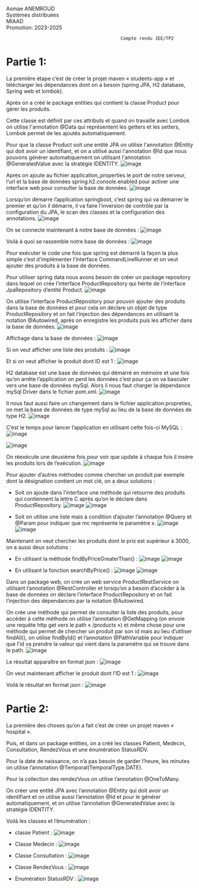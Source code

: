 Asmae ANEMROUD                                                                                                                
Systèmes distribuées                                                                                                             
MIAAD                                                                                                                       
Promotion: 2023-2025

                                               Compte rendu JEE/TP2

# Partie 1:
La première étape c’est de créer le projet maven « students-app » et télécharger les dépendances dont on a besoin (spring JPA, H2 database, Spring web et lombok).

Après on a créé le package entities qui contient la classe Product pour gérer les produits.

Cette classe est définit par ces attributs et quand on travaille avec Lombok on utilise l'annotation @Data qui représentent les getters et les setters, Lombok permet de les ajoutés automatiquement.

Pour que la classe Product soit une entité JPA on utilise l'annotation @Entity qui doit avoir un identifiant, et on a utilisé aussi l'annotation @Id que nous pouvons générer automatiquement on utilisant l'annotation @GeneratedValue avec la stratégie IDENTITY.
![image](https://github.com/AsmaeANEMROUD/AsmaeANEMROUD_JEE/assets/164891923/91bf8229-0a74-4125-aa83-d41f56351c23)

Après on ajoute au fichier application_properties le port de notre serveur, l’url et la base de données spring.h2.console.enabled pour activer une interface web pour consulter la base de données.
![image](https://github.com/AsmaeANEMROUD/AsmaeANEMROUD_JEE/assets/164891923/f02f6f62-9ec9-4fff-826d-c95ee3d0cbb0)

Lorsqu’on démarre l’application springboot, c’est spring qui va démarrer le premier et qu’on il démarre, il va faire l’inversion de contrôle par la configuration du JPA, le scan des classes et la configuration des annotations.
![image](https://github.com/AsmaeANEMROUD/AsmaeANEMROUD_JEE/assets/164891923/46c5a91e-071e-4a0d-855f-a333e73c49ab)

On se connecte maintenant à notre base de données :
![image](https://github.com/AsmaeANEMROUD/AsmaeANEMROUD_JEE/assets/164891923/d68a79e0-b942-4afd-9d8a-7e8d85aff0d3)

Voilà à quoi se rassemble notre base de données :
![image](https://github.com/AsmaeANEMROUD/AsmaeANEMROUD_JEE/assets/164891923/7b7acf58-0a28-4533-9836-b4b21f6e6258)

Pour exécuter le code une fois que spring est démarré la façon la plus simple c’est d’implémenter l’interface CommandLineRunner et on veut ajouter des produits à la base de données.

Pour utiliser spring data nous avons besoin de créer un package repository dans lequel on crée l’interface ProductRepository qui hérite de l’interface JpaRepository d’entité Product.
![image](https://github.com/AsmaeANEMROUD/AsmaeANEMROUD_JEE/assets/164891923/a74b4d08-4f69-42cb-bc3a-7a258084266a)

On utilise l’interface ProductRepository pour pouvoir ajouter des produits dans la base de données et pour cela on déclare un objet de type ProductRepository et on fait l’injection des dépendances en utilisant la notation @Autowired, après on enregistre les produits puis les afficher dans la base de données.
![image](https://github.com/AsmaeANEMROUD/AsmaeANEMROUD_JEE/assets/164891923/cc50e198-67d9-42c3-885c-9edfaae436d5)

Affichage dans la base de données :
![image](https://github.com/AsmaeANEMROUD/AsmaeANEMROUD_JEE/assets/164891923/7c2351f0-0cfd-4963-9eb2-9bcd1ecd182f)

Si on veut afficher une liste des produits :
![image](https://github.com/AsmaeANEMROUD/AsmaeANEMROUD_JEE/assets/164891923/65a86a9c-e7a5-4f27-9a2e-a8a256578153)

Et si on veut afficher le produit dont ID est 1 :
![image](https://github.com/AsmaeANEMROUD/AsmaeANEMROUD_JEE/assets/164891923/54b0f3a8-7ac1-46d4-aa8d-5c57b234e36e)

H2 database est une base de données qui démarré en mémoire et une fois qu’on arrête l’application on perd les données c’est pour ça on va basculer vers une base de données mySql. Alors il nous faut charger la dépendance mySql Driver dans le fichier pom.xml.
![image](https://github.com/AsmaeANEMROUD/AsmaeANEMROUD_JEE/assets/164891923/94419f3e-200f-47b7-b6f0-afe1ad6722df)

Il nous faut aussi faire un changement dans le fichier application.propreties, on met la base de données de type mySql au lieu de la base de données de type H2.
![image](https://github.com/AsmaeANEMROUD/AsmaeANEMROUD_JEE/assets/164891923/61aeaffa-a43a-4c47-a4ec-efa53522e0d8)

C’est le temps pour lancer l’application en utilisant cette fois-ci MySQL :
![image](https://github.com/AsmaeANEMROUD/AsmaeANEMROUD_JEE/assets/164891923/ea3ccd5f-671a-484a-a459-a00fa82ddf84)

![image](https://github.com/AsmaeANEMROUD/AsmaeANEMROUD_JEE/assets/164891923/ca8fd0f6-4beb-4432-8864-d52b18bb35d8)

On réexécute une deuxième fois pour voir que update à chaque fois il insère les produits lors de l’exécution. 
![image](https://github.com/AsmaeANEMROUD/AsmaeANEMROUD_JEE/assets/164891923/f985b0a3-d762-42cd-b974-8d7324002f02)

Pour ajouter d’autres méthodes comme chercher un produit par exemple dont la désignation contient un mot clé, on a deux solutions :

-	Soit on ajoute dans l’interface une méthode qui retourne des produits qui contiennent la lettre C après qu’on le déclare dans ProductRepository.
![image](https://github.com/AsmaeANEMROUD/AsmaeANEMROUD_JEE/assets/164891923/94f8ffd3-147b-460b-b921-11f3d9981f74)
![image](https://github.com/AsmaeANEMROUD/AsmaeANEMROUD_JEE/assets/164891923/00590f0e-d2eb-4f2b-9557-852589c5fa80)

-	Soit on utilise une liste mais à condition d’ajouter l’annotation @Query et @Param pour indiquer que mc représente le paramètre x.
![image](https://github.com/AsmaeANEMROUD/AsmaeANEMROUD_JEE/assets/164891923/88fd95e1-fdf3-4c76-bfbc-54d3f28d015d)
![image](https://github.com/AsmaeANEMROUD/AsmaeANEMROUD_JEE/assets/164891923/2f5c9362-cd57-4867-b77c-1d24cbf124d2)

Maintenant on veut chercher les produits dont le prix est supérieur à 3000, on a aussi deux solutions :

-	En utilisant la méthode findByPriceGreaterThan() :
![image](https://github.com/AsmaeANEMROUD/AsmaeANEMROUD_JEE/assets/164891923/1c9e9a80-436e-46e6-a759-0e4c22579490)
![image](https://github.com/AsmaeANEMROUD/AsmaeANEMROUD_JEE/assets/164891923/5c990863-86df-44cc-9b28-6b107ac714d6)

-	En utilisant la fonction searchByPrice() :
![image](https://github.com/AsmaeANEMROUD/AsmaeANEMROUD_JEE/assets/164891923/32c45189-374d-4964-8560-fce340ed1587)
![image](https://github.com/AsmaeANEMROUD/AsmaeANEMROUD_JEE/assets/164891923/571164ee-ca08-42ce-bfbc-720db6960722)

Dans un package web, on crée un web service ProductRestService on utilisant l’annotation @RestController et lorsqu’on a besoin d’accéder à la base de données on déclare l’interface ProductRepository et on fait l’injection des dépendances par la notation @Autowired.

On crée une méthode qui permet de consulter la liste des produits, pour accéder à cette méthode on utilise l’annotation @GetMapping (on envoie une requête http get vers le path « /products ») et même chose pour une méthode qui permet de chercher un produit par son id mais au lieu d’utiliser findAll(), on utilise findById()  et l’annotation @PathVariable pour indiquer que l’id va prendre la valeur qui vient dans la paramétre qui se trouve dans le path.
![image](https://github.com/AsmaeANEMROUD/AsmaeANEMROUD_JEE/assets/164891923/6c84fa24-bf43-466e-8df0-d76cc4af4575)

Le résultat apparaître en format json :
![image](https://github.com/AsmaeANEMROUD/AsmaeANEMROUD_JEE/assets/164891923/43b18ac5-293b-49a5-952a-3ef357436d8a)

On veut maintenant afficher le produit dont l’ID est 1 :
![image](https://github.com/AsmaeANEMROUD/AsmaeANEMROUD_JEE/assets/164891923/684cf30a-d1bc-4df4-8c07-d93a1c268f40)

Voilà le résultat en format json :
![image](https://github.com/AsmaeANEMROUD/AsmaeANEMROUD_JEE/assets/164891923/2bd814d9-5d90-45e6-aaf3-75ae19df6d2a)

# Partie 2:
La première des choses qu’on a fait c’est de créer un projet maven « hospital ».

Puis, et dans un package entities, on a créé les classes Patient, Medecin, Consultation, RendezVous et une énumération StatusRDV.

Pour la date de naissance, on n’a pas besoin de garder l’heure, les minutes on utilise l’annotation @Temporal(TemporalType.DATE).

Pour la collection des rendezVous on utilise l’annotation @OneToMany.

On créer une entité JPA avec l’annotation @Entity qui doit avoir un identifiant et on utilise aussi l’annotation @Id et pour le générer automatiquement, et on utilise l’annotation @GeneratedValue avec la stratégie IDENTITY.

Voilà les classes et l’énumération :

-	classe Patient :
![image](https://github.com/AsmaeANEMROUD/AsmaeANEMROUD_JEE/assets/164891923/7ee72233-684d-4038-9788-0ba44f8e89cd)

-	Classe Medecin :
![image](https://github.com/AsmaeANEMROUD/AsmaeANEMROUD_JEE/assets/164891923/ced8bb02-0257-468c-a310-379c0c6546fc)

-	Classe Consultation :
![image](https://github.com/AsmaeANEMROUD/AsmaeANEMROUD_JEE/assets/164891923/232ec703-c54f-4a53-8fdb-be02ed968d7e)

-	Classe RendezVous :
![image](https://github.com/AsmaeANEMROUD/AsmaeANEMROUD_JEE/assets/164891923/0fc03be9-0d07-43f7-b2b1-e16d8cf5881d)

-	Enumération StatusRDV :
![image](https://github.com/AsmaeANEMROUD/AsmaeANEMROUD_JEE/assets/164891923/bfe4cff1-3264-4910-b9a9-02068e2b5e4b)
